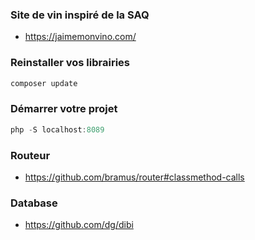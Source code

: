 ### Site de vin inspiré de la SAQ

- https://jaimemonvino.com/

### Reinstaller vos librairies
```js
composer update
```
### Démarrer votre projet

```js
php -S localhost:8089 
```
### Routeur
- https://github.com/bramus/router#classmethod-calls

### Database 
- https://github.com/dg/dibi

